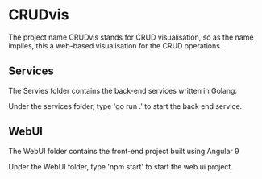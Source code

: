 # CRUDvis

The project name CRUDvis stands for CRUD visualisation, so as the name implies, this a web-based visualisation for the CRUD operations.

## Services

The Servies folder contains the back-end services written in Golang.

Under the services folder, type 'go run .' to start the back end service.

## WebUI

The WebUI folder contains the front-end project built using Angular 9

Under the WebUI folder, type 'npm start' to start the web ui project.
